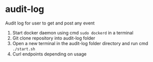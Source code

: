 # audit-log

Audit log for user to get and post any event
 
1. Start docker daemon using cmd `sudo dockerd` in a terminal
2. Git clone repository into audit-log folder
3. Open a new terminal in the audit-log folder directory and run cmd `./start.sh`
4. Curl endpoints depending on usage

